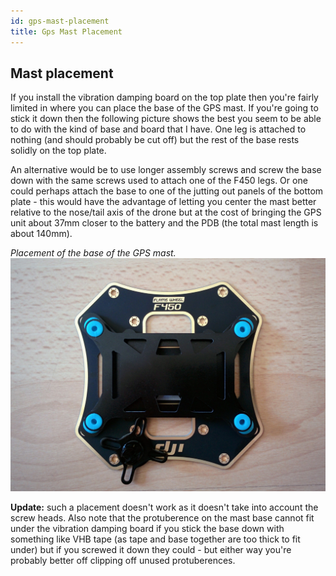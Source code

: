 ```yaml
---
id: gps-mast-placement
title: Gps Mast Placement
---
```


Mast placement
--------------

If you install the vibration damping board on the top plate then you're fairly limited in where you can place the base of the GPS mast. If you're going to stick it down then the following picture shows the best you seem to be able to do with the kind of base and board that I have. One leg is attached to nothing (and should probably be cut off) but the rest of the base rests solidly on the top plate.

An alternative would be to use longer assembly screws and screw the base down with the same screws used to attach one of the F450 legs. Or one could perhaps attach the base to one of the jutting out panels of the bottom plate - this would have the advantage of letting you center the mast better relative to the nose/tail axis of the drone but at the cost of bringing the GPS unit about 37mm closer to the battery and the PDB (the total mast length is about 140mm).

_Placement of the base of the GPS mast._  
![mast placement](assets/images/assembly/frame/parts/mast-placement.jpg)

**Update:** such a placement doesn't work as it doesn't take into account the screw heads. Also note that the protuberence on the mast base cannot fit under the vibration damping board if you stick the base down with something like VHB tape (as tape and base together are too thick to fit under) but if you screwed it down they could - but either way you're probably better off clipping off unused protuberences.
